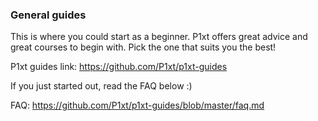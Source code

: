 ### General guides

This is where you could start as a beginner. P1xt offers great advice and great courses to begin with.
Pick the one that suits you the best!

P1xt guides link: <https://github.com/P1xt/p1xt-guides>

If you just started out, read the FAQ below :)

FAQ: <https://github.com/P1xt/p1xt-guides/blob/master/faq.md>